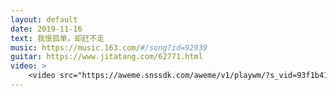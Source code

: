 ```yaml
---
layout: default
date: 2019-11-16
text: 我恨孤单，却赶不走
music: https://music.163.com/#/song?id=92939
guitar: https://www.jitatang.com/62771.html
video: >
    <video src="https://aweme.snssdk.com/aweme/v1/playwm/?s_vid=93f1b41336a8b7a442dbf1c29c6bbc564259f4ec202a56cf2785bedf2f981a24e8b827207ae8976106c6fdacda6efc8a966b44c3d12800d771e8431a46e6ecf6&amp;line=0" poster="https://p1.pstatp.com/large/tos-cn-p-0015/f66690dc198d4de08458f40d62a070b1_1573897144.jpg" type="video/mp4" preload="auto" controls="controls" style="width: 100%;"></video>
---
```

